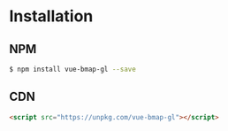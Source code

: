 # Installation

## NPM

```bash
$ npm install vue-bmap-gl --save
```

## CDN

```html
<script src="https://unpkg.com/vue-bmap-gl"></script>
```